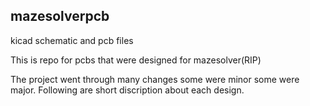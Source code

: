 ## mazesolverpcb
kicad schematic and pcb files 

This is repo for pcbs that were designed for mazesolver(RIP)

The project went through many changes some were minor some were major. Following are short discription about each design.


